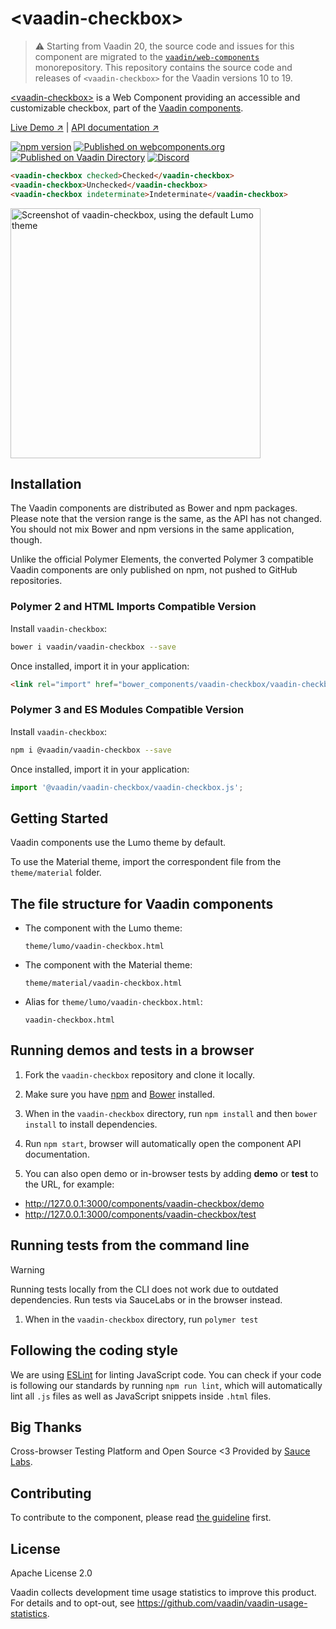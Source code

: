 # &lt;vaadin-checkbox&gt;

> ⚠️ Starting from Vaadin 20, the source code and issues for this component are migrated to the [`vaadin/web-components`](https://github.com/vaadin/web-components/tree/master/packages/vaadin-checkbox) monorepository.
> This repository contains the source code and releases of `<vaadin-checkbox>` for the Vaadin versions 10 to 19.

[&lt;vaadin-checkbox&gt;](https://vaadin.com/components/vaadin-checkbox) is a Web Component providing an accessible and customizable checkbox, part of the [Vaadin components](https://vaadin.com/components).

[Live Demo ↗](https://vaadin.com/components/vaadin-checkbox/html-examples)
|
[API documentation ↗](https://vaadin.com/components/vaadin-checkbox/html-api)

[![npm version](https://badgen.net/npm/v/@vaadin/vaadin-checkbox)](https://www.npmjs.com/package/@vaadin/vaadin-checkbox)
[![Published on webcomponents.org](https://img.shields.io/badge/webcomponents.org-published-blue.svg)](https://www.webcomponents.org/element/vaadin/vaadin-checkbox)
[![Published on Vaadin Directory](https://img.shields.io/badge/Vaadin%20Directory-published-00b4f0.svg)](https://vaadin.com/directory/component/vaadinvaadin-checkbox)
[![Discord](https://img.shields.io/discord/732335336448852018?label=discord)](https://discord.gg/PHmkCKC)

<!--
```
<custom-element-demo>
  <template>
    <script src="../webcomponentsjs/webcomponents-lite.js"></script>
    <link rel="import" href="vaadin-checkbox.html">
    <next-code-block></next-code-block>
  </template>
</custom-element-demo>
```
-->
```html
<vaadin-checkbox checked>Checked</vaadin-checkbox>
<vaadin-checkbox>Unchecked</vaadin-checkbox>
<vaadin-checkbox indeterminate>Indeterminate</vaadin-checkbox>
```

[<img src="https://raw.githubusercontent.com/vaadin/vaadin-checkbox/master/screenshot.png" width="400" alt="Screenshot of vaadin-checkbox, using the default Lumo theme">](https://vaadin.com/components/vaadin-checkbox)

## Installation

The Vaadin components are distributed as Bower and npm packages.
Please note that the version range is the same, as the API has not changed.
You should not mix Bower and npm versions in the same application, though.

Unlike the official Polymer Elements, the converted Polymer 3 compatible Vaadin components
are only published on npm, not pushed to GitHub repositories.

### Polymer 2 and HTML Imports Compatible Version

Install `vaadin-checkbox`:

```sh
bower i vaadin/vaadin-checkbox --save
```

Once installed, import it in your application:

```html
<link rel="import" href="bower_components/vaadin-checkbox/vaadin-checkbox.html">
```
### Polymer 3 and ES Modules Compatible Version

Install `vaadin-checkbox`:

```sh
npm i @vaadin/vaadin-checkbox --save
```

Once installed, import it in your application:

```js
import '@vaadin/vaadin-checkbox/vaadin-checkbox.js';
```

## Getting Started

Vaadin components use the Lumo theme by default.

To use the Material theme, import the correspondent file from the `theme/material` folder.

## The file structure for Vaadin components

- The component with the Lumo theme:

  `theme/lumo/vaadin-checkbox.html`

- The component with the Material theme:

  `theme/material/vaadin-checkbox.html`

- Alias for `theme/lumo/vaadin-checkbox.html`:

  `vaadin-checkbox.html`

## Running demos and tests in a browser

1. Fork the `vaadin-checkbox` repository and clone it locally.

1. Make sure you have [npm](https://www.npmjs.com/) and [Bower](https://bower.io) installed.

1. When in the `vaadin-checkbox` directory, run `npm install` and then `bower install` to install dependencies.

1. Run `npm start`, browser will automatically open the component API documentation.

1. You can also open demo or in-browser tests by adding **demo** or **test** to the URL, for example:

  - http://127.0.0.1:3000/components/vaadin-checkbox/demo
  - http://127.0.0.1:3000/components/vaadin-checkbox/test


## Running tests from the command line

> [!WARNING]
> Running tests locally from the CLI does not work due to outdated dependencies. Run tests via SauceLabs or in the browser instead.

1. When in the `vaadin-checkbox` directory, run `polymer test`


## Following the coding style

We are using [ESLint](http://eslint.org/) for linting JavaScript code. You can check if your code is following our standards by running `npm run lint`, which will automatically lint all `.js` files as well as JavaScript snippets inside `.html` files.


## Big Thanks

Cross-browser Testing Platform and Open Source <3 Provided by [Sauce Labs](https://saucelabs.com).


## Contributing

  To contribute to the component, please read [the guideline](https://github.com/vaadin/vaadin-core/blob/master/CONTRIBUTING.md) first.


## License

Apache License 2.0

Vaadin collects development time usage statistics to improve this product. For details and to opt-out, see https://github.com/vaadin/vaadin-usage-statistics.
